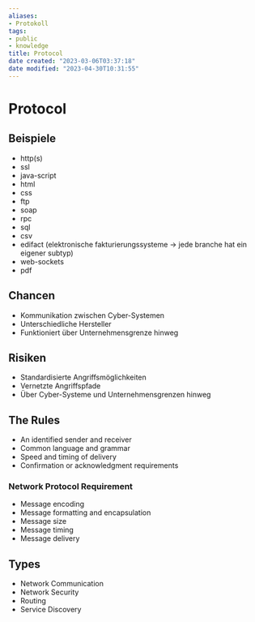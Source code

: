 ```yaml
---
aliases: 
- Protokoll
tags:
- public
- knowledge
title: Protocol
date created: "2023-03-06T03:37:18"
date modified: "2023-04-30T10:31:55"
---
```


# Protocol

## Beispiele
- http(s)
- ssl
- java-script
- html
- css
- ftp
- soap
- rpc
- sql
- csv
- edifact (elektronische fakturierungssysteme -> jede branche hat ein eigener subtyp)
- web-sockets
- pdf

## Chancen
- Kommunikation zwischen Cyber-Systemen
- Unterschiedliche Hersteller
- Funktioniert über Unternehmensgrenze hinweg

## Risiken
- Standardisierte Angriffsmöglichkeiten
- Vernetzte Angriffspfade
- Über Cyber-Systeme und Unternehmensgrenzen hinweg

## The Rules
- An identified sender and receiver
- Common language and grammar
- Speed and timing of delivery
- Confirmation or acknowledgment requirements

### Network Protocol Requirement
- Message encoding
- Message formatting and encapsulation
- Message size
- Message timing
- Message delivery

## Types
- Network Communication
- Network Security
- Routing
- Service Discovery
